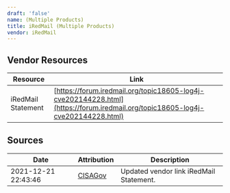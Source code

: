 ```yaml
---
draft: 'false'
name: (Multiple Products)
title: iRedMail (Multiple Products)
vendor: iRedMail
---
```


## Vendor Resources
| Resource | Link |
| --- | --- |
| iRedMail Statement | [https://forum.iredmail.org/topic18605-log4j-cve202144228.html](https://forum.iredmail.org/topic18605-log4j-cve202144228.html) |



## Sources
| Date | Attribution | Description |
| --- | --- | --- |
| 2021-12-21 22:43:46 | [CISAGov](https://raw.githubusercontent.com/cisagov/log4j-affected-db/develop/README.md) | Updated vendor link iRedMail Statement.  |
